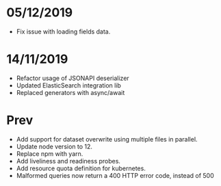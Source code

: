 # 05/12/2019
- Fix issue with loading fields data.

# 14/11/2019
- Refactor usage of JSONAPI deserializer
- Updated ElasticSearch integration lib
- Replaced generators with async/await 

# Prev
- Add support for dataset overwrite using multiple files in parallel.
- Update node version to 12.
- Replace npm with yarn.
- Add liveliness and readiness probes.
- Add resource quota definition for kubernetes.
- Malformed queries now return a 400 HTTP error code, instead of 500
